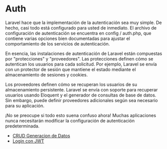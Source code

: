 # Auth

Laravel hace que la implementación de la autenticación sea muy simple. De hecho, casi todo está configurado para usted de inmediato. El archivo de configuración de autenticación se encuentra en config / auth.php, que contiene varias opciones bien documentadas para ajustar el comportamiento de los servicios de autenticación.

En esencia, las instalaciones de autenticación de Laravel están compuestas por "protecciones" y "proveedores". Las protecciones definen cómo se autentican los usuarios para cada solicitud. Por ejemplo, Laravel se envía con un protector de sesión que mantiene el estado mediante el almacenamiento de sesiones y cookies.

Los proveedores definen cómo se recuperan los usuarios de su almacenamiento persistente. Laravel se envía con soporte para recuperar usuarios usando Eloquent y el generador de consultas de base de datos. Sin embargo, puede definir proveedores adicionales según sea necesario para su aplicación.

¡No se preocupe si todo esto suena confuso ahora! Muchas aplicaciones nunca necesitarán modificar la configuración de autenticación predeterminada.

* [CRUD Generacion de Datos](./api/laravel/auth/crud-controlador-de-generación-de-datos/index)
* [Login con JWT](./api/laravel/auth/login-con-jwt/index)